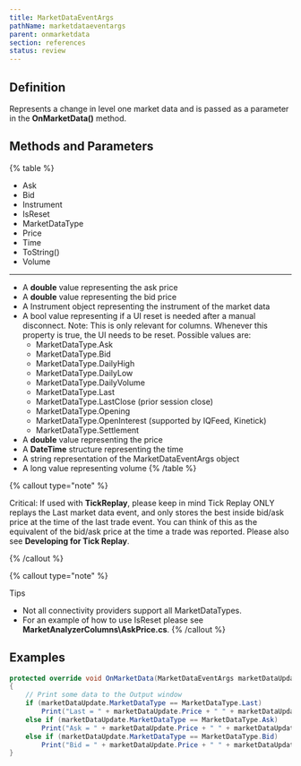 ```yaml
---
title: MarketDataEventArgs
pathName: marketdataeventargs
parent: onmarketdata
section: references
status: review
---
```


## Definition

Represents a change in level one market data and is passed as a parameter in the **OnMarketData()** method.

## Methods and Parameters

{% table %}

* Ask
* Bid
* Instrument
* IsReset
* MarketDataType
* Price
* Time
* ToString()
* Volume

---

* A **double** value representing the ask price
* A **double** value representing the bid price
* A Instrument object representing the instrument of the market data
* A bool value representing if a UI reset is needed after a manual disconnect. Note: This is only relevant for columns. Whenever this property is true, the UI needs to be reset. Possible values are:
  * MarketDataType.Ask
  * MarketDataType.Bid
  * MarketDataType.DailyHigh
  * MarketDataType.DailyLow
  * MarketDataType.DailyVolume
  * MarketDataType.Last
  * MarketDataType.LastClose (prior session close)
  * MarketDataType.Opening
  * MarketDataType.OpenInterest (supported by IQFeed, Kinetick)
  * MarketDataType.Settlement
* A **double** value representing the price
* A **DateTime** structure representing the time
* A string representation of the MarketDataEventArgs object
* A long value representing volume
{% /table %}

{% callout type="note" %}

Critical: If used with **TickReplay**, please keep in mind Tick Replay ONLY replays the Last market data event, and only stores the best inside bid/ask price at the time of the last trade event. You can think of this as the equivalent of the bid/ask price at the time a trade was reported. Please also see **Developing for Tick Replay**.

{% /callout %}

{% callout type="note" %}

Tips

* Not all connectivity providers support all MarketDataTypes.
* For an example of how to use IsReset please see **MarketAnalyzerColumns\AskPrice.cs**.
{% /callout %}

## Examples

```csharp
protected override void OnMarketData(MarketDataEventArgs marketDataUpdate)
{
    // Print some data to the Output window
    if (marketDataUpdate.MarketDataType == MarketDataType.Last)
        Print("Last = " + marketDataUpdate.Price + " " + marketDataUpdate.Volume);
    else if (marketDataUpdate.MarketDataType == MarketDataType.Ask)
        Print("Ask = " + marketDataUpdate.Price + " " + marketDataUpdate.Volume);
    else if (marketDataUpdate.MarketDataType == MarketDataType.Bid)
        Print("Bid = " + marketDataUpdate.Price + " " + marketDataUpdate.Volume);
}
```

